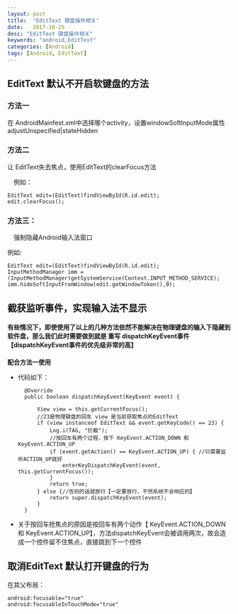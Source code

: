 ```yaml
---
layout: post
title:  "EditText 键盘操作相关"
date:   2017-10-25
desc: "EditText 键盘操作相关"
keywords: "android,EditText"
categories: [Android]
tags: [Android, EditText]
---
```



## EditText 默认不开启软键盘的方法

### 方法一

在 AndroidMainfest.xml中选择哪个activity，设置windowSoftInputMode属性adjustUnspecified|stateHidden

### 方法二

让 EditText失去焦点，使用EditText的clearFocus方法

　例如：
    
	EditText edit=(EditText)findViewById(R.id.edit);
	edit.clearFocus();

### 方法三：

　强制隐藏Android输入法窗口

   
例如:

    EditText edit=(EditText)findViewById(R.id.edit);
    InputMethodManager imm = (InputMethodManager)getSystemService(Context.INPUT_METHOD_SERVICE);
    imm.hideSoftInputFromWindow(edit.getWindowToken(),0);

## 截获监听事件，实现输入法不显示

#### 有些情况下，即使使用了以上的几种方法依然不能解决在物理键盘的输入下隐藏到软件盘，那么我们此时需要做到就是 重写 dispatchKeyEvent事件【dispatchKeyEvent事件的优先级非常的高】


**配合方法一使用**


* 代码如下：

		@Override
		public boolean dispatchKeyEvent(KeyEvent event) {

			View view = this.getCurrentFocus();
			//23是物理键盘的回车 view 是当前获取焦点的EditText
			if (view instanceof EditText && event.getKeyCode() == 23) {
				Log.i(TAG, "拦截");
				//按回车有两个过程，按下 KeyEvent.ACTION_DOWN 和 KeyEvent.ACTION_UP
				if (event.getAction() == KeyEvent.ACTION_UP) { //只需要监听ACTION_UP就好
					enterKeyDispatchKeyEvent(event, this.getCurrentFocus());
				}
				return true;
			} else {//否则的话就放行【一定要放行，不然系统不会响应的】
				return super.dispatchKeyEvent(event);
			}
		}

* 关于按回车抢焦点的原因是按回车有两个动作【 KeyEvent.ACTION_DOWN 和 KeyEvent.ACTION_UP】，方法dispatchKeyEvent会被调用两次，故会造成一个控件留不住焦点，直接跳到下一个控件



## 取消EditText 默认打开键盘的行为

在其父布局：

    android:focusable="true"   
    android:focusableInTouchMode="true"


